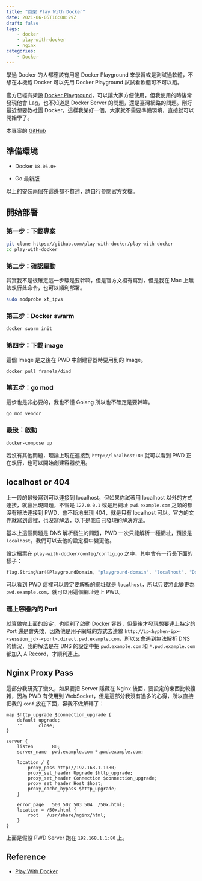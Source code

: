 ```yaml
---
title: "自架 Play With Docker"
date: 2021-06-05T16:08:29Z
draft: false
tags:
    - docker
    - play-with-docker
    - nginx
categories: 
    - Docker
---
```


學過 Docker 的人都應該有用過 Docker Playground 來學習或是測試過軟體，不想在本機跑 Docker 可以先用 Docker Playground 試試看軟體可不可以跑。

<!--more-->

官方已經有架設 [Docker Playground](https://labs.play-with-docker.com/)，可以讓大家方便使用，但我使用的時後常發現他會 Lag，也不知道是 Docker Server 的問題，還是臺灣網路的問題。剛好最近想要教社團 Docker，這樣我架好一個，大家就不需要準備環境，直接就可以開始學了。

本專案的 [GitHub](https://github.com/play-with-docker/play-with-docker)

## 準備環境

* Docker `18.06.0+`

* Go 最新版

以上的安裝兩個在這邊都不贅述，請自行參閱官方文檔。

## 開始部署

### 第一步：下載專案

```bash
git clone https://github.com/play-with-docker/play-with-docker
cd play-with-docker
```

### 第二步：確認驅動

其實我不是很確定這一步驟是要幹嘛，但是官方文檔有寫到，但是我在 Mac 上無法執行此命令，也可以順利部署。

```bash
sudo modprobe xt_ipvs
```

### 第三步：Docker swarm

```bash
docker swarm init
```

### 第四步：下載 image

這個 Image 是之後在 PWD 中創建容器時要用到的 Image。

```bash
docker pull franela/dind
```

### 第五步：go mod

這步也是非必要的，我也不懂 Golang 所以也不確定是要幹嘛。

```bash
go mod vendor
```

### 最後：啟動

```bash
docker-compose up
```

若沒有其他問題，理論上現在連接到 `http://localhost:80` 就可以看到 PWD 正在執行，也可以開始創建容器使用。

## localhost or 404

上一段的最後寫到可以連接到 localhost，但如果你試著用 localhost 以外的方式連接，就會出現問題，不管是 `127.0.0.1` 或是用網址 `pwd.example.com` 之類的都沒有辦法連接到 PWD，會不斷地出現 404，就是只有 localhost 可以。官方的文件就寫到這裡，也沒寫解法，以下是我自己發現的解決方法。

基本上這個問題是 DNS 解析發生的問題，PWD 一次只能解析一種網址，預設是 `localhost`，我們可以去他的設定檔中變更他。

設定檔案在 `play-with-docker/config/config.go` 之中，其中會有一行長下面的樣子：

```go
flag.StringVar(&PlaygroundDomain, "playground-domain", "localhost", "Domain to use for the playground")
```

可以看到 PWD 這裡可以設定要解析的網址就是 `localhost`，所以只要將此變更為 `pwd.example.com`，就可以用這個網址連上 PWD。

### 連上容器內的 Port

就算做完上面的設定，也順利了啟動 Docker 容器，但最後才發現想要連上特定的 Port 還是會失敗，因為他是用子網域的方式去連線 `http://ip<hyphen-ip>-<session_jd>-<port>.direct.pwd.example.com`，所以又會遇到無法解析 DNS 的情況，我的解法是在 DNS 的設定中把 `pwd.example.com` 和 `*.pwd.example.com` 都加入 A Record，才順利連上。

## Nginx Proxy Pass

這部分我研究了蠻久，如果要把 Server 隱藏在 Nginx 後面，要設定的東西比較複雜，因為 PWD 有使用到 WebSocket，但是這部分我沒有過多的心得，所以直接把我的 `conf` 放在下面，容我不做解釋了：

```nginx
map $http_upgrade $connection_upgrade {
    default upgrade;
    ''      close;
}

server {
    listen       80;
    server_name  pwd.example.com *.pwd.example.com;

    location / {
        proxy_pass http://192.168.1.1:80;
        proxy_set_header Upgrade $http_upgrade;
        proxy_set_header Connection $connection_upgrade;
        proxy_set_header Host $host;
        proxy_cache_bypass $http_upgrade;
    }

    error_page   500 502 503 504  /50x.html;
    location = /50x.html {
        root   /usr/share/nginx/html;
    }
}
```

上面是假設 PWD Server 跑在 `192.168.1.1:80` 上。

## Reference

* [Play With Docker](https://github.com/play-with-docker/play-with-docker)
